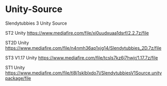 # Unity-Source
Slendytubbies 3 Unity Source

ST2 Unity https://www.mediafire.com/file/xi0uudxuaa1dsrf/2.2.7z/file

ST2D Unity https://www.mediafire.com/file/n4nmh36ap1xjg14/Slendytubbies_2D.7z/file

ST3 V1.17 Unity https://www.mediafire.com/file/tcsls7kz6j7hwjr/1.17.7z/file

ST1 Unity https://www.mediafire.com/file/tl8j1sklblxdo7j/SlendytubbiesV1Source.unitypackage/file

